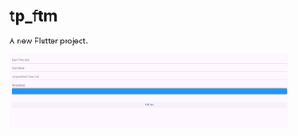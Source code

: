 # tp_ftm

A new Flutter project.

![image alt](https://github.com/samrahim/tp_ftm/blob/4922efaf483200abd68beb20b46ce266f2705ca6/Screenshot%20from%202025-06-02%2016-22-13.png)
